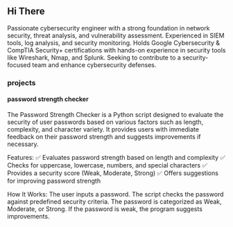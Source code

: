 ## Hi There
Passionate cybersecurity engineer with a strong foundation in network security, threat analysis, and vulnerability assessment. Experienced in SIEM tools, log analysis, and security monitoring. Holds Google Cybersecurity & CompTIA Security+ certifications with hands-on experience in security tools like Wireshark, Nmap, and Splunk. Seeking to contribute to a security-focused team and enhance cybersecurity defenses.

### projects
#### password strength checker
The Password Strength Checker is a Python script designed to evaluate the security of user passwords based on various factors such as length, complexity, and character variety. It provides users with immediate feedback on their password strength and suggests improvements if necessary.

Features:
✅ Evaluates password strength based on length and complexity
✅ Checks for uppercase, lowercase, numbers, and special characters
✅ Provides a security score (Weak, Moderate, Strong)
✅ Offers suggestions for improving password strength

How It Works:
The user inputs a password.
The script checks the password against predefined security criteria.
The password is categorized as Weak, Moderate, or Strong.
If the password is weak, the program suggests improvements.

